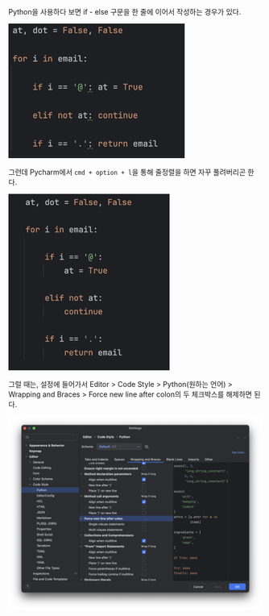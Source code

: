 Python을 사용하다 보면 if - else 구문을 한 줄에 이어서 작성하는 경우가 있다.

<img src="images/pycharm.oneline-ex.png" width="350">

그런데 Pycharm에서 `cmd + option + l`을 통해 줄정렬을 하면 자꾸 풀려버리곤 한다.


<img src="images/pycharm.oneline-nested.png" height="350">


그럴 때는, 설정에 들어가서 Editor > Code Style > Python(원하는 언어) > Wrapping and Braces > Force new line after colon의 두 체크박스를 해제하면 된다.


<img src="images/pycharm.oneline-settings.png" width="600"/>